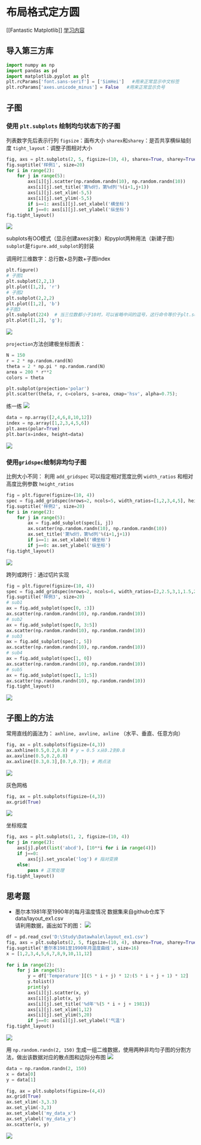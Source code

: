# 布局格式定方圆
[[Fantastic Matplotlib]]
[学习内容](https://datawhalechina.github.io/fantastic-matplotlib/%E7%AC%AC%E4%B8%89%E5%9B%9E%EF%BC%9A%E5%B8%83%E5%B1%80%E6%A0%BC%E5%BC%8F%E5%AE%9A%E6%96%B9%E5%9C%86/index.html)

## 导入第三方库
```python
import numpy as np
import pandas as pd
import matplotlib.pyplot as plt
plt.rcParams['font.sans-serif'] = ['SimHei']   #用来正常显示中文标签
plt.rcParams['axes.unicode_minus'] = False   #用来正常显示负号
```

## 子图
### 使用 `plt.subplots` 绘制均匀状态下的子图
列表数字先后表示行列
`figsize`：画布大小
`sharex`和`sharey`：是否共享横纵轴刻度
`tight_layout`：调整子图相对大小

```python
fig, axs = plt.subplots(2, 5, figsize=(10, 4), sharex=True, sharey=True)
fig.suptitle('样例1', size=20)
for i in range(2):
    for j in range(5):
        axs[i][j].scatter(np.random.randn(10), np.random.randn(10))
        axs[i][j].set_title('第%d行，第%d列'%(i+1,j+1))
        axs[i][j].set_xlim(-5,5)
        axs[i][j].set_ylim(-5,5)
        if i==1: axs[i][j].set_xlabel('横坐标')
        if j==0: axs[i][j].set_ylabel('纵坐标')
fig.tight_layout()
```

![](https://cdn.jsdelivr.net/gh/YikunHan42/Image-Host/202206211556588.png)

subplots有OO模式（显示创建axes对象）和pyplot两种用法（新建子图）
`subplot`是`figure.add_subplot`的封装

调用时三维数字：总行数+总列数+子图index
```python
plt.figure()
# 子图1
plt.subplot(2,2,1) 
plt.plot([1,2], 'r')
# 子图2
plt.subplot(2,2,2)
plt.plot([1,2], 'b')
#子图3
plt.subplot(224)  # 当三位数都小于10时，可以省略中间的逗号，这行命令等价于plt.subplot(2,2,4) 
plt.plot([1,2], 'g');
```

![](https://cdn.jsdelivr.net/gh/YikunHan42/Image-Host/202206211611541.png)

`projection`方法创建极坐标图表：
```python
N = 150
r = 2 * np.random.rand(N)
theta = 2 * np.pi * np.random.rand(N)
area = 200 * r**2
colors = theta

plt.subplot(projection='polar')
plt.scatter(theta, r, c=colors, s=area, cmap='hsv', alpha=0.75);
```

练一练
![](https://cdn.jsdelivr.net/gh/YikunHan42/Image-Host/202206211659863.png)

```python
data = np.array([2,4,6,8,10,12])  
index = np.array([1,2,3,4,5,6])  
plt.axes(polar=True)  
plt.bar(x=index, height=data)
```

![](https://cdn.jsdelivr.net/gh/YikunHan42/Image-Host/202206211911432.png)

### 使用`gridspec`绘制非均匀子图
比例大小不同：
利用 `add_gridspec` 可以指定相对宽度比例 `width_ratios` 和相对高度比例参数 `height_ratios`
```python
fig = plt.figure(figsize=(10, 4))
spec = fig.add_gridspec(nrows=2, ncols=5, width_ratios=[1,2,3,4,5], height_ratios=[1,3]) # 此处进行区分
fig.suptitle('样例2', size=20)
for i in range(2):
    for j in range(5):
        ax = fig.add_subplot(spec[i, j])
        ax.scatter(np.random.randn(10), np.random.randn(10))
        ax.set_title('第%d行，第%d列'%(i+1,j+1))
        if i==1: ax.set_xlabel('横坐标')
        if j==0: ax.set_ylabel('纵坐标')
fig.tight_layout()
```

![](https://cdn.jsdelivr.net/gh/YikunHan42/Image-Host/202206211913592.png)

跨列或跨行：通过切片实现
```python
fig = plt.figure(figsize=(10, 4))
spec = fig.add_gridspec(nrows=2, ncols=6, width_ratios=[2,2.5,3,1,1.5,2], height_ratios=[1,2])
fig.suptitle('样例3', size=20)
# sub1
ax = fig.add_subplot(spec[0, :3])
ax.scatter(np.random.randn(10), np.random.randn(10))
# sub2
ax = fig.add_subplot(spec[0, 3:5])
ax.scatter(np.random.randn(10), np.random.randn(10))
# sub3
ax = fig.add_subplot(spec[:, 5])
ax.scatter(np.random.randn(10), np.random.randn(10))
# sub4
ax = fig.add_subplot(spec[1, 0])
ax.scatter(np.random.randn(10), np.random.randn(10))
# sub5
ax = fig.add_subplot(spec[1, 1:5])
ax.scatter(np.random.randn(10), np.random.randn(10))
fig.tight_layout()
```

![](https://cdn.jsdelivr.net/gh/YikunHan42/Image-Host/202206211928050.png)

## 子图上的方法
常用直线的画法为： `axhline, axvline, axline` （水平、垂直、任意方向）
```python
fig, ax = plt.subplots(figsize=(4,3))
ax.axhline(0.5,0.2,0.8) # y = 0.5 x从0.2到0.8
ax.axvline(0.5,0.2,0.8)
ax.axline([0.3,0.3],[0.7,0.7]); # 两点法
```

![](https://cdn.jsdelivr.net/gh/YikunHan42/Image-Host/202206211933937.png)


灰色网格
```python
fig, ax = plt.subplots(figsize=(4,3))
ax.grid(True)
```
![](https://cdn.jsdelivr.net/gh/YikunHan42/Image-Host/202206211934168.png)

坐标规度
```python
fig, axs = plt.subplots(1, 2, figsize=(10, 4))
for j in range(2):
    axs[j].plot(list('abcd'), [10**i for i in range(4)])
    if j==0:
        axs[j].set_yscale('log') # 指对变换
    else:
        pass # 正常处理
fig.tight_layout()
```

## 思考题
-   墨尔本1981年至1990年的每月温度情况
数据集来自github仓库下data/layout_ex1.csv  
请利用数据，画出如下的图：
![](https://cdn.jsdelivr.net/gh/YikunHan42/Image-Host/202206212110085.png)


```python
df = pd.read_csv('D:\Study\Datawhale\layout_ex1.csv')  
fig, axs = plt.subplots(2, 5, figsize=(10, 4), sharex=True, sharey=True)  
fig.suptitle('墨尔本1981至1990年月温度曲线', size=16)  
x = [1,2,3,4,5,6,7,8,9,10,11,12]  
  
for i in range(2):  
    for j in range(5):  
        y = df['Temperature'][(5 * i + j) * 12:(5 * i + j + 1) * 12]  
        y.tolist()  
        print(y)  
        axs[i][j].scatter(x, y)  
        axs[i][j].plot(x, y)  
        axs[i][j].set_title('%d年'%(5 * i + j + 1981))  
        axs[i][j].set_xlim(1,12)  
        axs[i][j].set_ylim(5,20)  
        if j==0: axs[i][j].set_ylabel('气温')  
fig.tight_layout()
```
![](https://cdn.jsdelivr.net/gh/YikunHan42/Image-Host/202206212110536.png)

用 `np.random.randn(2, 150)` 生成一组二维数据，使用两种非均匀子图的分割方法，做出该数据对应的散点图和边际分布图
![](https://cdn.jsdelivr.net/gh/YikunHan42/Image-Host/202206212111876.png)

```python
data = np.random.randn(2, 150)  
x = data[0]  
y = data[1]  
  
fig, ax = plt.subplots(figsize=(4,4))  
ax.grid(True)  
ax.set_xlim(-3,3.3)  
ax.set_ylim(-3,3)  
ax.set_xlabel('my_data_x')  
ax.set_ylabel('my_data_y')  
ax.scatter(x, y)
```
![](https://cdn.jsdelivr.net/gh/YikunHan42/Image-Host/202206212117222.png)
